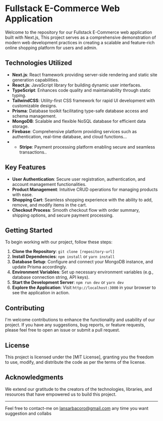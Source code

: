 
# Fullstack E-Commerce Web Application

Welcome to the repository for our Fullstack E-Commerce web application built with Next.js, This project serves as a comprehensive demonstration of modern web development practices in creating a scalable and feature-rich online shopping platform for users and admin.

## Technologies Utilized

- **Next.js**: React framework providing server-side rendering and static site generation capabilities.
- **React.js**: JavaScript library for building dynamic user interfaces.
- **TypeScript**: Enhances code quality and maintainability through static typing.
- **TailwindCSS**: Utility-first CSS framework for rapid UI development with customizable designs.
- **Prisma**: Database toolkit facilitating type-safe database access and schema management.
- **MongoDB**: Scalable and flexible NoSQL database for efficient data storage.
- **Firebase**: Comprehensive platform providing services such as authentication, real-time database, and cloud functions...
- - **Stripe**:  Payment processing platform enabling secure and seamless transactions..

## Key Features

- **User Authentication**: Secure user registration, authentication, and account management functionalities.
- **Product Management**: Intuitive CRUD operations for managing products with ease.
- **Shopping Cart**: Seamless shopping experience with the ability to add, remove, and modify items in the cart.
- **Checkout Process**: Smooth checkout flow with order summary, shipping options, and secure payment processing.

## Getting Started

To begin working with our project, follow these steps:

1. **Clone the Repository**: `git clone [repository-url]`
2. **Install Dependencies**: `npm install` or `yarn install`
3. **Database Setup**: Configure and connect your MongoDB instance, and update Prisma accordingly.
4. **Environment Variables**: Set up necessary environment variables (e.g., database connection string, API keys).
5. **Start the Development Server**: `npm run dev` or `yarn dev`
6. **Explore the Application**: Visit `http://localhost:3000` in your browser to see the application in action.

## Contributing

I'm welcome contributions to enhance the functionality and usability of our project. If you have any suggestions, bug reports, or feature requests, please feel free to open an issue or submit a pull request. 

## License

This project is licensed under the [MIT License], granting you the freedom to use, modify, and distribute the code as per the terms of the license.

## Acknowledgments

We extend our gratitude to the creators of the technologies, libraries, and resources that have empowered us to build this project.

---

Feel free to contact-me on lansarbacoro@gmail.com any time you want suggestion and collabs
